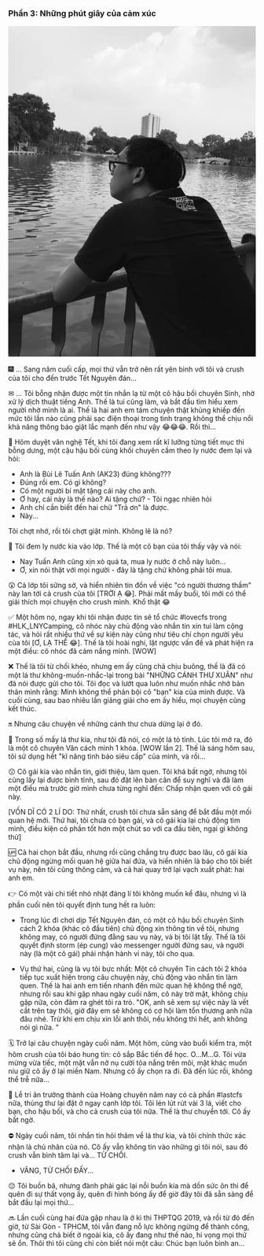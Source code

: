 ### Phần 3: Những phút giây của cảm xúc

![HLK_MyYouth 3](../../../../public/images/posts/2019/11-07-HLK_MyYouth-03/HLK3.jpg)

🎆 ... Sang năm cuối cấp, mọi thứ vẫn trở nên rất yên bình với tôi và crush của tôi cho đến trước Tết Nguyên đán...

✉ ... Tôi bỗng nhận được một tin nhắn lạ từ một cô hậu bối chuyên Sinh, nhờ xử lý dịch thuật tiếng Anh. Thế là tui cũng làm, và bắt đầu tìm hiểu xem người nhờ mình là ai. Thế là hai anh em tám chuyện thật khủng khiếp đến mức tôi lần nào cũng phải sạc điện thoại trong tình trạng không thể chịu nổi khả năng thông báo giật lắc mạnh đến như vậy 😂😂😂. Rồi thì...

🎵 Hôm duyệt văn nghệ Tết, khi tôi đang xem rất kĩ lưỡng từng tiết mục thì bỗng dưng, một cậu hậu bối cùng khối chuyên cầm theo ly nước đem lại và hỏi:

- Anh là Bùi Lê Tuấn Anh (AK23) đúng không???
- Đúng rồi em. Có gì không?
- Có một người bí mật tặng cái này cho anh.
- Ơ hay, cái này là thế nào? Ai tặng chứ? - Tôi ngạc nhiên hỏi
- Anh chỉ cần biết đến hai chữ "Trả ơn" là được.
- Này...

Tôi chợt nhớ, rồi tôi chợt giật mình. Không lẽ là nó?

🍋 Tôi đem ly nước kia vào lớp. Thế là một cô bạn của tôi thấy vậy và nói:

- Nay Tuấn Anh cũng xịn xò quá ta, mua ly nước ở chỗ này luôn...
- Ơ, xin nói thật với mọi người - đây là tặng chứ không phải tôi mua.

😲 Cả lớp tôi sững sờ, và hiển nhiên tin đồn về việc "có người thương thầm" này lan tới cả crush của tôi [TRỜI Ạ 😂]. Phải mất mấy buổi, tôi mới có thể giải thích mọi chuyện cho crush mình. Khổ thật 😂

✅ Một hôm nọ, ngay khi tôi nhận được tin sẽ tổ chức #lovecfs trong #HLK_LNYCamping, cô nhóc này chủ động vào nhắn tin xin tui làm cộng tác, và hỏi rất nhiều thứ về sự kiện này cũng như tiêu chí chọn người yêu của tôi [Ơ, LẠ THẾ 😂]. Thế là tôi hoài nghi, lật ngược vấn đề và phát hiện ra một điều: cô nhóc đã cảm nắng mình. [WOW]

❌ Thế là tôi từ chối khéo, nhưng em ấy cũng chả chịu buông, thế là đã có một lá thư không-muốn-nhắc-lại trong bài "NHỮNG CÁNH THƯ XUÂN" như đã nói được gửi cho tôi. Tôi đọc và lướt qua luôn như muốn nhắc nhở bản thân mình rằng: Mình không thể phản bội cô "bạn" kia của mình được. Và cuối cùng, sau bao nhiêu lần giảng giải cho em ấy hiểu, mọi chuyện cũng kết thúc.

🔛 Nhưng câu chuyện về những cánh thư chưa dừng lại ở đó.

🎁 Trong số mấy lá thư kia, như tôi đã nói, có một lá tỏ tình. Lúc tôi mở ra, đó là một cô chuyên Văn cách mình 1 khóa. [WOW lần 2]. Thế là sáng hôm sau, tôi sử dụng hết "kĩ năng tình báo siêu cấp" của mình, và rồi...

😗 Cô gái kia vào nhắn tin, giới thiệu, làm quen. Tôi khá bất ngờ, nhưng tôi cũng lấy lại được bình tĩnh, sau đó đặt lên bàn cân để suy nghĩ và đã làm một điều mà trước giờ mình chưa từng nghĩ đến: Chấp nhận quen với cô gái này.

[VỐN DĨ CÓ 2 LÍ DO: Thứ nhất, crush tôi chưa sẵn sàng để bắt đầu một mối quan hệ mới. Thứ hai, tôi chưa có bạn gái, và cô gái kia lại chủ động tìm mình, điều kiện có phần tốt hơn một chút so với ca đầu tiên, ngại gì không thử]

🆙 Cả hai chọn bắt đầu, nhưng rồi cũng chẳng trụ được bao lâu, cô gái kia chủ động ngừng mối quan hệ giữa hai đứa, và hiển nhiên là báo cho tôi biết vụ này, nên tôi cũng thông cảm, và cả hai quay trở lại vạch xuất phát: hai anh em.

👉 Có một vài chi tiết nhỏ nhặt đáng lí tôi không muốn kể đâu, nhưng vì là phần cuối nên tôi quyết định tung hết ra luôn:

- Trong lúc đi chơi dịp Tết Nguyên đán, có một cô hậu bối chuyên Sinh cách 2 khóa (khác cô đầu tiên) chủ động xin thông tin về tôi, nhưng không may, có người đứng đằng sau vụ này, và bị tôi lật tẩy. Thế là tôi quyết định storm (ép cung) vào messenger người đứng sau, và người này (là một cô gái) phải nhận hành vi này, tôi cho qua.

- Vụ thứ hai, cũng là vụ tôi bực nhất: Một cô chuyên Tin cách tôi 2 khóa tiếp tục xuất hiện trong câu chuyện này, chủ động vào nhắn tin làm quen. Thế là hai anh em tiến nhanh đến mức quan hệ không thể ngờ, nhưng rồi sau khi gặp nhau ngày cuối năm, cô này trở mặt, không chịu gặp nữa, còn đâm ra ghét tôi ra trò. "OK, anh sẽ xem sự việc này là vết cắt trên tay thôi, giờ đây em sẽ không có cơ hội làm tổn thương anh nữa đâu nhé. Trừ khi em chịu xin lỗi anh thôi, nếu không thì hết, anh không nói gì nữa. "

🗓 Trở lại câu chuyện ngày cuối năm. Một hôm, cũng vào buổi kiểm tra, một hôm crush của tôi báo hung tin: cô sắp Bắc tiến để học. O...M...G. Tôi vừa mừng vừa tiếc, một mặt vẫn nở nụ cười tỏa nắng trên môi, mặt khác muốn níu giữ cô ấy ở lại miền Nam. Nhưng cô ấy chọn ra đi. Đã đến lúc rồi, không thể trễ nữa...

🍁 Lễ tri ân trưởng thành của Hoàng chuyên năm nay có cả phần #lastcfs nữa, thùng thư lại đặt ở ngay cạnh lớp tôi. Tôi lén lút rút vài 3 lá, viết cho bạn, cho hậu bối, và cho cả crush của tôi nữa. Thế là thư chuyển tới. Cô ấy bất ngờ.

⛔️ Ngày cuối năm, tôi nhắn tin hỏi thăm về lá thư kia, và tôi chính thức xác nhận là chủ nhân của nó. Cô ấy vẫn không tin vào những gì tôi nói, sau đó crush vẫn bình tâm lại và... TỪ CHỐI.

- VÂNG, TỪ CHỐI ĐẤY...

😔 Tôi buồn bã, nhưng đành phải gác lại nỗi buồn kia mà dồn sức ôn thi để quên đi sự thất vọng ấy, quên đi hình bóng ấy để giờ đây tôi đã sẵn sàng để bắt đầu lại mọi thứ...

🔜 Lần cuối cùng hai đứa gặp nhau là ở kì thi THPTQG 2019, và rồi từ đó đến giờ, từ Sài Gòn - TPHCM, tôi vẫn đang nỗ lực không ngừng để thành công, nhưng cũng chả biết ở ngoài kia, cô ấy đang như thế nào, hi vọng mọi thứ sẽ ổn. Thôi thì tôi cũng chỉ còn biết nói một câu: Chúc bạn luôn bình an...
